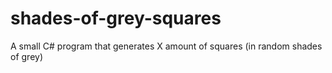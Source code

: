 # shades-of-grey-squares
A small C# program that generates X amount of squares (in random shades of grey)
